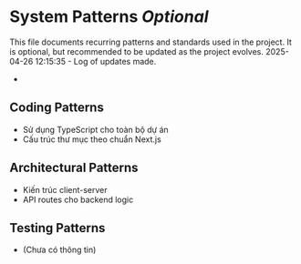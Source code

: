 # System Patterns *Optional*

This file documents recurring patterns and standards used in the project.
It is optional, but recommended to be updated as the project evolves.
2025-04-26 12:15:35 - Log of updates made.

*

## Coding Patterns
* Sử dụng TypeScript cho toàn bộ dự án
* Cấu trúc thư mục theo chuẩn Next.js

## Architectural Patterns
* Kiến trúc client-server
* API routes cho backend logic

## Testing Patterns
* (Chưa có thông tin)